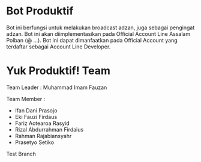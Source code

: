 # Bot Produktif

Bot ini berfungsi untuk melakukan broadcast adzan, juga sebagai pengingat adzan.
Bot ini akan diimplementasikan pada Official Account Line Assalam Polban (@ ...).
Bot ini dapat dimanfaatkan pada Official Account yang terdaftar sebagai Account Line Developer.

# Yuk Produktif! Team
Team Leader : Muhammad Imam Fauzan

Team Member :
* Ifan Dani Prasojo
* Eki Fauzi Firdaus
* Fariz Aotearoa Rasyid
* Rizal Abdurrahman Firdaius
* Rahman Rajabiansyahr
* Prasetyo Setiko

Test Branch

